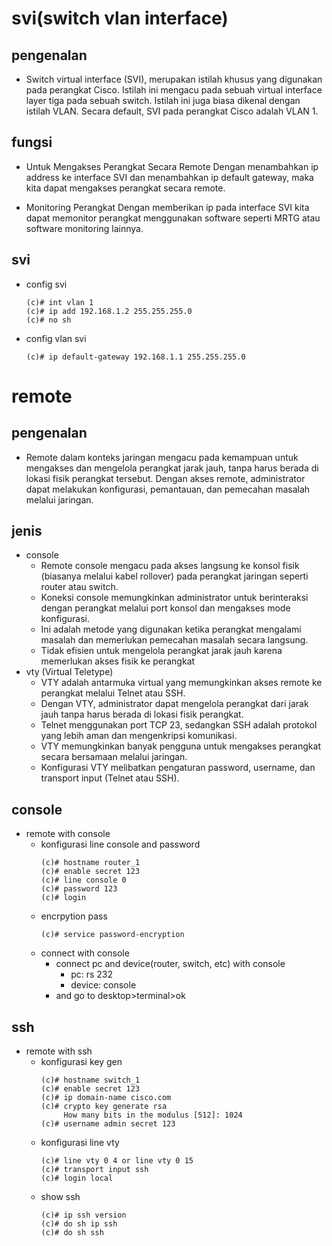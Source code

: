 # svi(switch vlan interface)
## pengenalan
- Switch virtual interface (SVI), merupakan istilah khusus yang digunakan pada perangkat Cisco. Istilah ini mengacu pada sebuah virtual interface layer tiga pada sebuah switch. Istilah ini juga biasa dikenal dengan istilah VLAN. Secara default, SVI pada perangkat Cisco adalah VLAN 1. 

## fungsi
- Untuk Mengakses Perangkat Secara Remote
Dengan menambahkan ip address ke interface SVI dan menambahkan ip default gateway, maka kita dapat mengakses perangkat secara remote.

- Monitoring Perangkat
Dengan memberikan ip pada interface SVI kita dapat memonitor perangkat menggunakan software seperti MRTG atau software monitoring lainnya.

## svi
- config svi
  ```
  (c)# int vlan 1
  (c)# ip add 192.168.1.2 255.255.255.0
  (c)# no sh
  ```
- config vlan svi
  ```
  (c)# ip default-gateway 192.168.1.1 255.255.255.0
  ```

# remote
## pengenalan
- Remote dalam konteks jaringan mengacu pada kemampuan untuk mengakses dan mengelola perangkat jarak jauh, tanpa harus berada di lokasi fisik perangkat tersebut. Dengan akses remote, administrator dapat melakukan konfigurasi, pemantauan, dan pemecahan masalah melalui jaringan.

## jenis
- console
  - Remote console mengacu pada akses langsung ke konsol fisik (biasanya melalui kabel rollover) pada perangkat jaringan seperti router atau switch.
  - Koneksi console memungkinkan administrator untuk berinteraksi dengan perangkat melalui port konsol dan mengakses mode konfigurasi.
  - Ini adalah metode yang digunakan ketika perangkat mengalami masalah dan memerlukan pemecahan masalah secara langsung.
  - Tidak efisien untuk mengelola perangkat jarak jauh karena memerlukan akses fisik ke perangkat
- vty (Virtual Teletype)
  - VTY adalah antarmuka virtual yang memungkinkan akses remote ke perangkat melalui Telnet atau SSH.
  - Dengan VTY, administrator dapat mengelola perangkat dari jarak jauh tanpa harus berada di lokasi fisik perangkat.
  - Telnet menggunakan port TCP 23, sedangkan SSH adalah protokol yang lebih aman dan mengenkripsi komunikasi.
  - VTY memungkinkan banyak pengguna untuk mengakses perangkat secara bersamaan melalui jaringan.
  - Konfigurasi VTY melibatkan pengaturan password, username, dan transport input (Telnet atau SSH).

## console
- remote with console
  - konfigurasi line console and password
    ```
    (c)# hostname router_1
    (c)# enable secret 123
    (c)# line console 0
    (c)# password 123
    (c)# login
    ```
  - encrpytion pass
    ```
    (c)# service password-encryption
    ```
  - connect with console
    - connect pc and device(router, switch, etc) with console
        - pc: rs 232 
        - device: console
    - and go to desktop>terminal>ok

## ssh
- remote with ssh
  - konfigurasi key gen
    ```
    (c)# hostname switch_1
    (c)# enable secret 123
    (c)# ip domain-name cisco.com
    (c)# crypto key generate rsa
         How many bits in the modulus [512]: 1024
    (c)# username admin secret 123
    ```
  - konfigurasi line vty 
    ```
    (c)# line vty 0 4 or line vty 0 15
    (c)# transport input ssh
    (c)# login local
    ```
  - show ssh
    ```
    (c)# ip ssh version
    (c)# do sh ip ssh
    (c)# do sh ssh
    ```